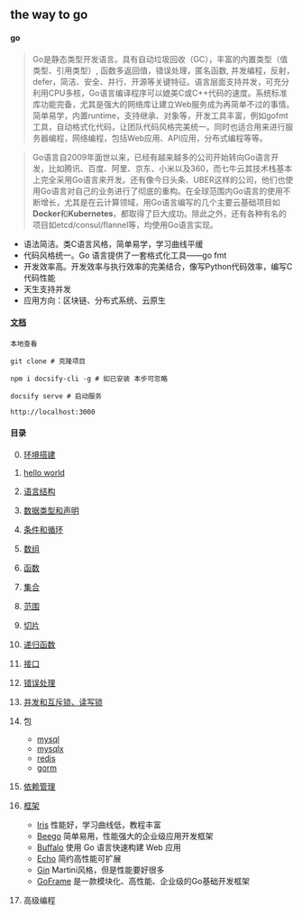 ## the way to go

#### go

> Go是静态类型开发语言。具有自动垃圾回收（GC），丰富的内置类型（值类型、引用类型）, 函数多返回值，错误处理，匿名函数, 并发编程，反射，defer，简洁、安全、并行、开源等关键特征。语言层面支持并发，可充分利用CPU多核，Go语言编译程序可以媲美C或C++代码的速度。系统标准库功能完备，尤其是强大的网络库让建立Web服务成为再简单不过的事情。简单易学，内置runtime，支持继承、对象等，开发工具丰富，例如gofmt工具，自动格式化代码，让团队代码风格完美统一。同时也适合用来进行服务器编程，网络编程，包括Web应用、API应用，分布式编程等等。

> Go语言自2009年面世以来，已经有越来越多的公司开始转向Go语言开发，比如腾讯、百度、阿里、京东、小米以及360，而七牛云其技术栈基本上完全采用Go语言来开发。还有像今日头条、UBER这样的公司，他们也使用Go语言对自己的业务进行了彻底的重构。在全球范围内Go语言的使用不断增长，尤其是在云计算领域，用Go语言编写的几个主要云基础项目如**Docker**和**Kubernetes**，都取得了巨大成功。除此之外，还有各种有名的项目如etcd/consul/flannel等，均使用Go语言实现。

- 语法简洁。类C语言风格，简单易学，学习曲线平缓
- 代码风格统一。Go 语言提供了一套格式化工具——go fmt
- 开发效率高。开发效率与执行效率的完美结合，像写Python代码效率，编写C代码性能
- 天生支持并发
- 应用方向：区块链、分布式系统、云原生

#### [文档](http://docs.litao0501.top)

```
本地查看

git clone # 克隆项目

npm i docsify-cli -g # 如已安装 本步可忽略

docsify serve # 启动服务

http://localhost:3000
```

#### 目录

0. [环境搭建](0.install/README.md)
1. [hello world](1.demo/README.md)
2. [语言结构](2.structure/README.md)
3. [数据类型和声明](3.dataType/README.md)
4. [条件和循环](4.if-for/README.md)
5. [数组](5.arr/README.md)
6. [函数](6.fun/README.md)
7. [集合](7.map/README.md)
8. [范围](8.range/README.md)
9. [切片](9.slice/README.md)
10. [递归函数](10.recursive/README.md)
11. [接口](11.interface/README.md)
12. [错误处理](12.error/README.md)
13. [并发和互斥锁、读写锁](13.conc/README.md)
14. 包

	- [mysql](https://github.com/go-sql-driver/mysql)
	- [mysqlx ](github.com/jmoiron/sqlx)
	- [redis](https://github.com/go-redis/redis)
	- [gorm](https://github.com/go-gorm/gorm)

15. [依赖管理](15.mod/README.md)
16. [框架](16.frame/README.md)

	- [Iris](https://github.com/kataras/iris) 性能好，学习曲线低，教程丰富
	- [Beego](https://github.com/beego/beego) 简单易用，性能强大的企业级应用开发框架
	- [Buffalo](https://github.com/gobuffalo/buffalo) 使用 Go 语言快速构建 Web 应用
	- [Echo](https://github.com/labstack/echo) 简约高性能可扩展
	- [Gin](https://github.com/codegangsta/gin) Martini风格，但是性能要好很多
	- [GoFrame](https://github.com/gogf/gf) 是一款模块化、高性能、企业级的Go基础开发框架

17. 高级编程
